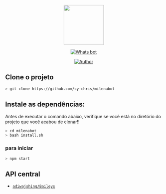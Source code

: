 <p align="center">
<img src="https://static.wikia.nocookie.net/kenja-no-mago/images/8/85/Sizilien_von_klode_1.jpg/revision/latest/top-crop/width/300/height/300?cb=20190417164406" width="128" height="128"/>
</p>
<p align="center">
<a href="#"><img title="Whats bot" src="https://img.shields.io/badge/Termux Whatsapp Bot-green?colorA=%23ff0000&colorB=%23017e40&style=for-the-badge"></a>
</p>
<p align="center">
<a href="https://github.com/cy-chris"><img title="Author" src="https://img.shields.io/badge/mestre-chris-red.svg?style=for-the-badge&logo=github"></a>
</p>

## Clone o projeto 

```bash
> git clone https://github.com/cy-chris/milenabot
```

## Instale as dependências:
Antes de executar o comando abaixo, verifique se você está no diretório do projeto que
você acabou de clonar!!

```bash
> cd milenabot
> bash install.sh
```

### para iniciar
```bash
> npm start
```

## API central 
* [`adiwajshing/Baileys`](https://github.com/adiwajshing/Baileys)
